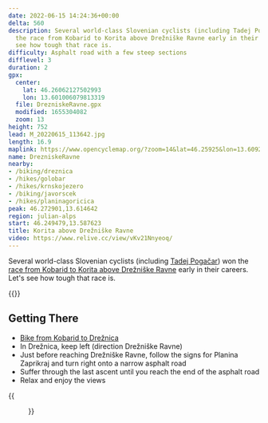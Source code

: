 ```yaml
---
date: 2022-06-15 14:24:36+00:00
delta: 560
description: Several world-class Slovenian cyclists (including Tadej Pogačar) won
  the race from Kobarid to Korita above Drežniške Ravne early in their careers. Let's
  see how tough that race is.
difficulty: Asphalt road with a few steep sections
difflevel: 3
duration: 2
gpx:
  center:
    lat: 46.26062127502993
    lon: 13.601006079813319
  file: DrezniskeRavne.gpx
  modified: 1655304082
  zoom: 13
height: 752
lead: M_20220615_113642.jpg
length: 16.9
maplink: https://www.opencyclemap.org/?zoom=14&lat=46.25925&lon=13.6092&layers=B0000
name: DrezniskeRavne
nearby:
- /biking/dreznica
- /hikes/golobar
- /hikes/krnskojezero
- /biking/javorscek
- /hikes/planinagoricica
peak: 46.272901,13.614642
region: julian-alps
start: 46.249479,13.587623
title: Korita above Drežniške Ravne
video: https://www.relive.cc/view/vKv21Nnyeoq/
---
```

Several world-class Slovenian cyclists (including [Tadej Pogačar](https://en.wikipedia.org/wiki/Tadej_Poga%C4%8Dar)) won the [race from Kobarid to Korita above Drežniške Ravne](https://www-kksoca-net.translate.goog/vzpon-za-pokal-obcine-kobarid/?_x_tr_sl=sl&_x_tr_tl=en&_x_tr_hl=en&_x_tr_pto=wapp) early in their careers. Let's see how tough that race is.

{{<hike-details>}}

## Getting There

* [Bike from Kobarid to Drežnica](../dreznica)
* In Drežnica, keep left (direction Drežniške Ravne)
* Just before reaching Drežniške Ravne, follow the signs for Planina Zaprikraj and turn right onto a narrow asphalt road
* Suffer through the last ascent until you reach the end of the asphalt road
* Relax and enjoy the views

{{<figure src="M_20220615_113646.jpg" caption="Krasji vrh">}}
